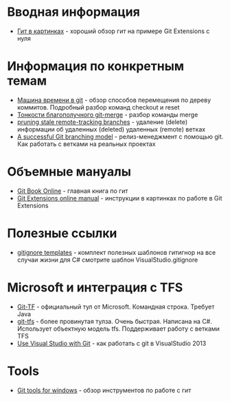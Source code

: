 Вводная информация
=
- [Гит в картинках](https://rsdn.ru/article/tools/Git.xml) - хороший обзор гит на примере Git Extensions с нуля

Информация по конкретным темам
=
- [Машина времени в git](http://habrahabr.ru/post/157175/) - обзор способов перемещения по дереву коммитов. Подробный разбор команд checkout и reset
- [Тонкости благополучного git-merge](http://habrahabr.ru/post/195674/) - разбор команды merge
- [pruning stale remote-tracking branches](http://kparal.wordpress.com/2011/04/15/git-tip-of-the-day-pruning-stale-remote-tracking-branches) - удаление (delete) информации об удаленных (deleted) удаленных (remote) ветках
- [A successful Git branching model](http://nvie.com/posts/a-successful-git-branching-model/) - релиз-менеджмент с помощью git. Как работать с ветками на реальных проектах

Объемные мануалы
=
- [Git Book Online](http://git-scm.com/book/) - главная книга по гит
- [Git Extensions online manual](https://git-extensions-documentation.readthedocs.org/en/latest/?) - инструкции в картинках по работе в Git Extensions

Полезные ссылки
=
- [gitignore templates](https://github.com/github/gitignore) - комплект полезных шаблонов гитигнор на все случаи жизни для C# смотрите шаблон VisualStudio.gitignore

Microsoft и интеграция с TFS
=
- [Git-TF](https://gittf.codeplex.com/) - официальный тул от Microsoft. Командная строка. Требует Java
- [git-tfs](https://github.com/git-tfs/git-tfs) - более провинутая тулза. Очень быстрая. Написана на C#. Использует объектную модель tfs. Поддерживает работу с ветками TFS
- [Use Visual Studio with Git](http://msdn.microsoft.com/en-us/library/hh850437.aspx) - как работать с git в VisualStudio 2013


Tools
=
- [Git tools for windows](http://blog.danielthecoder.net/2013/08/git-tools-for-windows.html) - обзор инструментов по работе с гит
